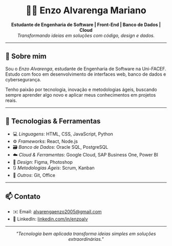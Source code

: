 <h1 align="center">👨‍💻 Enzo Alvarenga Mariano</h1>
<p align="center">
  <strong>Estudante de Engenharia de Software | Front-End | Banco de Dados | Cloud</strong><br>
  <em>Transformando ideias em soluções com código, design e dados.</em>
</p>

---

## 🚀 Sobre mim

Sou o *Enzo Alvarenga*, estudante de Engenharia de Software na Uni-FACEF. Estudo com foco em desenvolvimento de interfaces web, banco de dados e cybersegurança.

Tenho paixão por tecnologia, inovação e metodologias ágeis, buscando sempre aprender algo novo e aplicar meus conhecimentos em projetos reais.

---

## 🧠 Tecnologias & Ferramentas

- 💻 *Linguagens*: HTML, CSS, JavaScript, Python  
- ⚙️ *Frameworks*: React, Node.js  
- 🗃️ *Banco de Dados*: Oracle SQL, PostgreSQL  
- ☁️ *Cloud & Ferramentas*: Google Cloud, SAP Business One, Power BI
- 🎨 *Design*: Figma, Photoshop  
- 🔃 *Metodologias Ágeis*: Scrum, Kanban  
- 🧰 *Outros*: Git, Office

---

## 📫 Contato

- ✉️ Email: [alvarengaenzo2005@gmail.com](mailto:alvarengaenzo2005@gmail.com)  
- 💼 LinkedIn: [linkedin.com/in/enzoalv](https://linkedin.com/in/enzoalv)

---

<p align="center">
  <i>"Tecnologia bem aplicada transforma ideias simples em soluções extraordinárias."</i>
</p>


